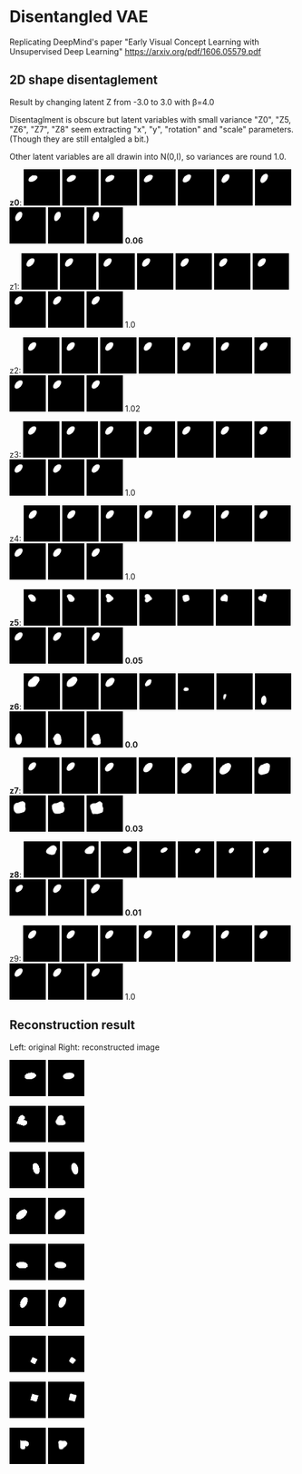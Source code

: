 # Disentangled VAE

Replicating DeepMind's paper "Early Visual Concept Learning with Unsupervised Deep Learning"
https://arxiv.org/pdf/1606.05579.pdf

## 2D shape disentaglement

Result by changing latent Z from -3.0 to 3.0 with β=4.0

Disentaglment is obscure but latent variables with small variance "Z0", "Z5, "Z6", "Z7", "Z8" seem extracting "x", "y", "rotation" and "scale" parameters. (Though they are still entalgled a bit.)

Other latent variables are all drawin into N(0,I), so variances are round 1.0.


**z0**:
![](disentangle_img/check_z0_0.png)
![](disentangle_img/check_z0_1.png)
![](disentangle_img/check_z0_2.png)
![](disentangle_img/check_z0_3.png)
![](disentangle_img/check_z0_4.png)
![](disentangle_img/check_z0_5.png)
![](disentangle_img/check_z0_6.png)
![](disentangle_img/check_z0_7.png)
![](disentangle_img/check_z0_8.png)
![](disentangle_img/check_z0_9.png)
**0.06**

z1:
![](disentangle_img/check_z1_0.png)
![](disentangle_img/check_z1_1.png)
![](disentangle_img/check_z1_2.png)
![](disentangle_img/check_z1_3.png)
![](disentangle_img/check_z1_4.png)
![](disentangle_img/check_z1_5.png)
![](disentangle_img/check_z1_6.png)
![](disentangle_img/check_z1_7.png)
![](disentangle_img/check_z1_8.png)
![](disentangle_img/check_z1_9.png)
1.0

z2:
![](disentangle_img/check_z2_0.png)
![](disentangle_img/check_z2_1.png)
![](disentangle_img/check_z2_2.png)
![](disentangle_img/check_z2_3.png)
![](disentangle_img/check_z2_4.png)
![](disentangle_img/check_z2_5.png)
![](disentangle_img/check_z2_6.png)
![](disentangle_img/check_z2_7.png)
![](disentangle_img/check_z2_8.png)
![](disentangle_img/check_z2_9.png)
1.02

z3:
![](disentangle_img/check_z3_0.png)
![](disentangle_img/check_z3_1.png)
![](disentangle_img/check_z3_2.png)
![](disentangle_img/check_z3_3.png)
![](disentangle_img/check_z3_4.png)
![](disentangle_img/check_z3_5.png)
![](disentangle_img/check_z3_6.png)
![](disentangle_img/check_z3_7.png)
![](disentangle_img/check_z3_8.png)
![](disentangle_img/check_z3_9.png)
1.0

z4:
![](disentangle_img/check_z4_0.png)
![](disentangle_img/check_z4_1.png)
![](disentangle_img/check_z4_2.png)
![](disentangle_img/check_z4_3.png)
![](disentangle_img/check_z4_4.png)
![](disentangle_img/check_z4_5.png)
![](disentangle_img/check_z4_6.png)
![](disentangle_img/check_z4_7.png)
![](disentangle_img/check_z4_8.png)
![](disentangle_img/check_z4_9.png)
1.0

**z5**:
![](disentangle_img/check_z5_0.png)
![](disentangle_img/check_z5_1.png)
![](disentangle_img/check_z5_2.png)
![](disentangle_img/check_z5_3.png)
![](disentangle_img/check_z5_4.png)
![](disentangle_img/check_z5_5.png)
![](disentangle_img/check_z5_6.png)
![](disentangle_img/check_z5_7.png)
![](disentangle_img/check_z5_8.png)
![](disentangle_img/check_z5_9.png)
**0.05**

**z6**:
![](disentangle_img/check_z6_0.png)
![](disentangle_img/check_z6_1.png)
![](disentangle_img/check_z6_2.png)
![](disentangle_img/check_z6_3.png)
![](disentangle_img/check_z6_4.png)
![](disentangle_img/check_z6_5.png)
![](disentangle_img/check_z6_6.png)
![](disentangle_img/check_z6_7.png)
![](disentangle_img/check_z6_8.png)
![](disentangle_img/check_z6_9.png)
**0.0**

**z7**:
![](disentangle_img/check_z7_0.png)
![](disentangle_img/check_z7_1.png)
![](disentangle_img/check_z7_2.png)
![](disentangle_img/check_z7_3.png)
![](disentangle_img/check_z7_4.png)
![](disentangle_img/check_z7_5.png)
![](disentangle_img/check_z7_6.png)
![](disentangle_img/check_z7_7.png)
![](disentangle_img/check_z7_8.png)
![](disentangle_img/check_z7_9.png)
**0.03**

**z8**:
![](disentangle_img/check_z8_0.png)
![](disentangle_img/check_z8_1.png)
![](disentangle_img/check_z8_2.png)
![](disentangle_img/check_z8_3.png)
![](disentangle_img/check_z8_4.png)
![](disentangle_img/check_z8_5.png)
![](disentangle_img/check_z8_6.png)
![](disentangle_img/check_z8_7.png)
![](disentangle_img/check_z8_8.png)
![](disentangle_img/check_z8_9.png)
**0.01**

z9:
![](disentangle_img/check_z9_0.png)
![](disentangle_img/check_z9_1.png)
![](disentangle_img/check_z9_2.png)
![](disentangle_img/check_z9_3.png)
![](disentangle_img/check_z9_4.png)
![](disentangle_img/check_z9_5.png)
![](disentangle_img/check_z9_6.png)
![](disentangle_img/check_z9_7.png)
![](disentangle_img/check_z9_8.png)
![](disentangle_img/check_z9_9.png)
1.0


## Reconstruction result

Left: original Right: reconstructed image

![](reconstr_img/org_0.png)
![](reconstr_img/reconstr_0.png)

![](reconstr_img/org_1.png)
![](reconstr_img/reconstr_1.png)

![](reconstr_img/org_2.png)
![](reconstr_img/reconstr_2.png)

![](reconstr_img/org_3.png)
![](reconstr_img/reconstr_3.png)

![](reconstr_img/org_4.png)
![](reconstr_img/reconstr_4.png)

![](reconstr_img/org_5.png)
![](reconstr_img/reconstr_5.png)

![](reconstr_img/org_7.png)
![](reconstr_img/reconstr_7.png)

![](reconstr_img/org_8.png)
![](reconstr_img/reconstr_8.png)

![](reconstr_img/org_9.png)
![](reconstr_img/reconstr_9.png)
